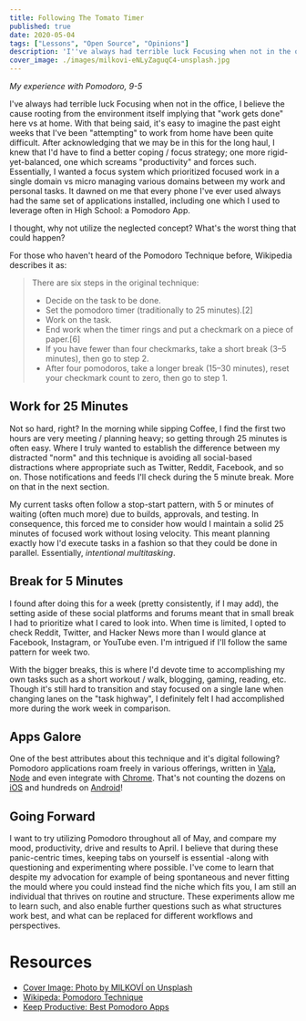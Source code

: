 ```yaml
---
title: Following The Tomato Timer
published: true
date: 2020-05-04
tags: ["Lessons", "Open Source", "Opinions"]
description: 'I''ve always had terrible luck Focusing when not in the office, I believe the cause rooting from the environment itself implying that "work gets done" here vs at home. With that being said, it''s easy to imagine the past eight weeks that I''ve been "attempting" to work from home have been quite difficult. After acknowledging that we may be in this for the long haul, I knew that I''d have to find a better coping / focus strategy; one more rigid-yet-balanced, one which screams "productivity" and forces such. Essentially, I wanted a focus system which prioritized focused work in a single domain vs micro managing various domains between my work and personal tasks. It dawned on me that every phone I''ve ever used always had the same set of applications installed, including one which I used to leverage often in High School: a Pomodoro App.'
cover_image: ./images/milkovi-eNLyZaguqC4-unsplash.jpg
---
```


_My experience with Pomodoro, 9-5_

I've always had terrible luck Focusing when not in the office, I believe the cause rooting from the environment itself implying that "work gets done" here vs at home. With that being said, it's easy to imagine the past eight weeks that I've been "attempting" to work from home have been quite difficult. After acknowledging that we may be in this for the long haul, I knew that I'd have to find a better coping / focus strategy; one more rigid-yet-balanced, one which screams "productivity" and forces such. Essentially, I wanted a focus system which prioritized focused work in a single domain vs micro managing various domains between my work and personal tasks. It dawned on me that every phone I've ever used always had the same set of applications installed, including one which I used to leverage often in High School: a Pomodoro App.

I thought, why not utilize the neglected concept? What's the worst thing that could happen?

For those who haven't heard of the Pomodoro Technique before, Wikipedia describes it as:

> There are six steps in the original technique:
>
> - Decide on the task to be done.
> - Set the pomodoro timer (traditionally to 25 minutes).[2]
> - Work on the task.
> - End work when the timer rings and put a checkmark on a piece of paper.[6]
> - If you have fewer than four checkmarks, take a short break (3–5 minutes), then go to step 2.
> - After four pomodoros, take a longer break (15–30 minutes), reset your checkmark count to zero, then go to step 1.

## Work for 25 Minutes

Not so hard, right? In the morning while sipping Coffee, I find the first two hours are very meeting / planning heavy; so getting through 25 minutes is often easy. Where I truly wanted to establish the difference between my distracted "norm" and this technique is avoiding all social-based distractions where appropriate such as Twitter, Reddit, Facebook, and so on. Those notifications and feeds I'll check during the 5 minute break. More on that in the next section.

My current tasks often follow a stop-start pattern, with 5 or minutes of waiting (often much more) due to builds, approvals, and testing. In consequence, this forced me to consider how would I maintain a solid 25 minutes of focused work without losing velocity. This meant planning exactly how I'd execute tasks in a fashion so that they could be done in parallel. Essentially, _intentional multitasking_.

## Break for 5 Minutes

I found after doing this for a week (pretty consistently, if I may add), the setting aside of these social platforms and forums meant that in small break I had to prioritize what I cared to look into. When time is limited, I opted to check Reddit, Twitter, and Hacker News more than I would glance at Facebook, Instagram, or YouTube even. I'm intrigued if I'll follow the same pattern for week two.

With the bigger breaks, this is where I'd devote time to accomplishing my own tasks such as a short workout / walk, blogging, gaming, reading, etc. Though it's still hard to transition and stay focused on a single lane when changing lanes on the "task highway", I definitely felt I had accomplished more during the work week in comparison.

## Apps Galore

One of the best attributes about this technique and it's digital following? Pomodoro applications roam freely in various offerings, written in [Vala](https://github.com/codito/gnome-pomodoro), [Node](https://github.com/Splode/pomotroid) and even integrate with [Chrome](https://github.com/schmich/marinara). That's not counting the dozens on [iOS](https://itunes.apple.com/gb/app/focus-keeper-work-study-timer/id830466924?mt=8) and hundreds on [Android](https://play.google.com/store/apps/details?id=com.superelement.pomodoro&hl=en)!


## Going Forward

I want to try utilizing Pomodoro throughout all of May, and compare my mood, productivity, drive and results to April. I believe that during these panic-centric times, keeping tabs on yourself is essential -along with questioning and experimenting where possible. I've come to learn that despite my advocation for example of being spontaneous and never fitting the mould where you could instead find the niche which fits you, I am still an individual that thrives on routine and structure. These experiments allow me to learn such, and also enable further questions such as what structures work best, and what can be replaced for different workflows and perspectives.

# Resources

- [Cover Image: Photo by MILKOVÍ on Unsplash](https://unsplash.com/photos/eNLyZaguqC4)
- [Wikipeda: Pomodoro Technique](https://en.wikipedia.org/wiki/Pomodoro_Technique)
- [Keep Productive: Best Pomodoro Apps](https://www.keepproductive.com/blog/best-pomodoro-timers-to-try)

